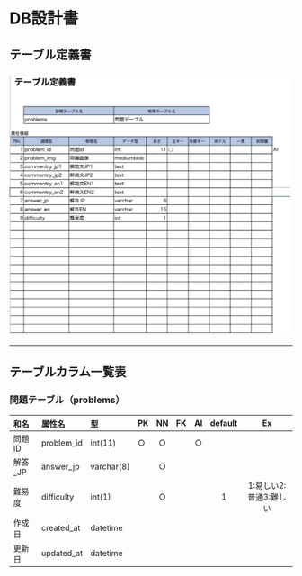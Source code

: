 # DB設計書

##  テーブル定義書

### <img src="./img/DB.png" width="500">

--------

## テーブルカラム一覧表

### 問題テーブル（problems）
 |和名|属性名|型|PK|NN|FK|AI|default|Ex|
 |:---|:---|:---|:---|:---:|:---:|:----:|:--:|:--:|
 |問題ID|problem_id|int(11)|○|○||○|||
 |解答_JP|answer_jp|varchar(8)||○|||||
 |難易度|difficulty|int(1)||○|||1|1:易しい2:普通3:難しい|
 |作成日|created_at|datetime|||||||
 |更新日|updated_at|datetime|||||||

 
